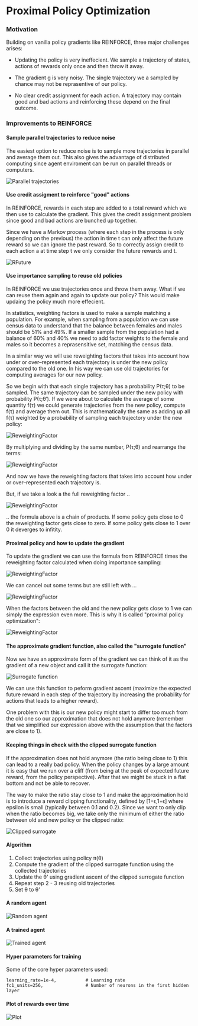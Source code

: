 # Proximal Policy Optimization

### Motivation

Building on vanilla policy gradients like REINFORCE, three major challenges arises:

- Updating the policy is very ineffecient. We sample a trajectory of states, actions of rewards only once and then throw it away.

- The gradient g is very noisy. The single trajectory we a sampled by chance may not be reprasentive of our policy.

- No clear credit assignment for each action. A trajectory may contain good and bad actions and reinforcing these depend on the final outcome.

### Improvements to REINFORCE

#### Sample parallel trajectories to reduce noise

The easiest option to reduce noise is to sample more trajectories in parallel and average them out. This also gives the advantage of distributed computing since agent enviroment can be run on parallel threads or computers.

![Parallel trajectories](/Documentation/PPOParallelTrajectories.png)

#### Use credit assigment to reinforce "good" actions

In REINFORCE, rewards in each step are added to a total reward which we then use to calculate the gradient. This gives the credit assignment problem since good and bad actions are bunched up together.

Since we have a Markov process (where each step in the process is only depending on the previous) the action in time t can only affect the future reward so we can ignore the past reward. So to correctly assign credit to each action a at time step t we only consider the future rewards and t.

![RFuture](/Documentation/RFuture.png)

#### Use importance sampling to reuse old policies

In REINFORCE we use trajectories once and throw them away. What if we can reuse them again and again to update our policy? This would make updaing the policy much more effecient.

In statistics, weighting factors is used to make a sample matching a population. For example, when sampling from a population we can use census data to understand that the balance between females and males should be 51% and 49%. If a smaller sample from the population had a balance of 60% and 40% we need to add factor weights to the female and males so it becomes a reprasensitive set, matching the census data. 

In a similar way we will use reweighting factors that takes into account how under or over–represented each trajectory is under the new policy compared to the old one. In his way we can use old trajectories for computing averages for our new policy. 

So we begin with that each single trajectory has a probability P(τ;θ) to be sampled. The same trajectory can be sampled under the new policy with probability P(τ;θ′). If we were about to calculate the average of some quantity f(τ) we could generate trajectories from the new policy, compute f(τ) and average them out. This is mathematically the same as adding up all f(τ) weighted by a probability of sampling each trajectory under the new policy:

![ReweightingFactor](/Documentation/PPOFactor.png)

By multiplying and dividing by the same number, P(τ;θ) and rearrange the terms:

![ReweightingFactor](/Documentation/PPOReweightingFactor.png)

And now we have the reweighting factors that takes into account how under or over–represented each trajectory is.

But, if we take a look a the full reweighting factor ..

![ReweightingFactor](/Documentation/PPOReweightingFull.png)

.. the formula above is a chain of products. If some policy gets close to 0 the reweighting factor gets close to zero. If some policy gets close to 1 over 0 it deverges to infitity. 

#### Proximal policy and how to update the gradient

To update the gradient we can use the formula from REINFORCE times the reweighting factor calculated when doing importance sampling:

![ReweightingFactor](/Documentation/PPOReweightingPolicyGradient.png)

We can cancel out some terms but are still left with ...

![ReweightingFactor](/Documentation/PPOCancelTerms.png)

When the factors between the old and the new policy gets close to 1 we can simply the expression even more. This is why it is called "proximal policy optimization":

![ReweightingFactor](/Documentation/PPOGradient.png)

#### The approximate gradient function, also called the "surrogate function"

Now we have an approximate form of the gradient we can think of it as the gradient of a new object and call it the surrogate function:

![Surrogate function](/Documentation/PPOSurrogate.png)

We can use this function to peform gradient ascent (maximize the expected future reward in each step of the trajectory by increasing the probability for actions that leads to a higher reward).

One problem with this is our new policy might start to differ too much from the old one so our approximation that does not hold anymore (remember that we simplified our expression above with the assumption that the factors are close to 1).

#### Keeping things in check with the clipped surrogate function

If the approximation does not hold anymore (the ratio being close to 1) this can lead to a really bad policy. When the policy changes by a large amount it is easy that we run over a cliff (from being at the peak of expected future reward, from the policy perspective). After that we might be stuck in a flat bottom and not be able to recover.

The way to make the ratio stay close to 1 and make the approximation hold is to introduce a reward clipping functionality, defined by [1−ϵ,1+ϵ] where epsilon is small (typically between 0.1 and 0.2). Since we want to only clip when the ratio becomes big, we take only the minimum of either the ratio between old and new policy or the clipped ratio:

![Clipped surrogate](/Documentation/PPOClippedSurrogate.png)

#### Algorithm

1. Collect trajectories using policy π(θ)
2. Compute the gradient of the clipped surrogate function using the collected trajectories
3. Update the θ' using gradient ascent of the clipped surrogate function
4. Repeat step 2 - 3 reusing old trajectories
5. Set θ to θ'

#### A random agent

![Random agent](/Checkpoints/cartpole_v1_random.gif)

#### A trained agent

![Trained agent](/Checkpoints/cartpole_v1_enjoy.gif)

#### Hyper parameters for training

Some of the core hyper parameters used:

````
learning_rate=1e-4,           # Learning rate
fc1_units=256,                # Number of neurons in the first hidden layer
````

#### Plot of rewards over time

![Plot](/Checkpoints/pongdeterministic-v4_train_plot.png)
